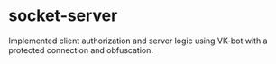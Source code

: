 # socket-server
Implemented client authorization and server logic using VK-bot with a protected connection and obfuscation.
